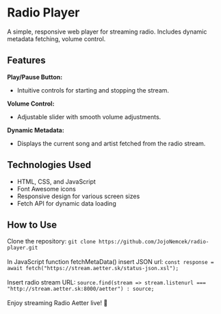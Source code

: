 # Radio Player
A simple, responsive web player for streaming radio. Includes dynamic metadata fetching, volume control.

## Features
**Play/Pause Button:**
<ul><li>Intuitive controls for starting and stopping the stream.</li></ul>

**Volume Control:**
<ul><li>Adjustable slider with smooth volume adjustments.</li></ul>

**Dynamic Metadata:** 
<ul><li>Displays the current song and artist fetched from the radio stream.</li></ul>

## Technologies Used
<ul>
    <li>HTML, CSS, and JavaScript</li>
    <li>Font Awesome icons</li>
    <li>Responsive design for various screen sizes</li>
    <li>Fetch API for dynamic data loading</li>
</ul>

## How to Use
Clone the repository:
```git clone https://github.com/JojoNemcek/radio-player.git```
<br><br>
In JavaScript function fetchMetaData() insert JSON url:
```const response = await fetch("https://stream.aetter.sk/status-json.xsl");```
<br><br>
Insert radio stream URL:
```source.find(stream => stream.listenurl === "http://stream.aetter.sk:8000/aetter") : source;```
<br><br>
Enjoy streaming Radio Aetter live! 🎵